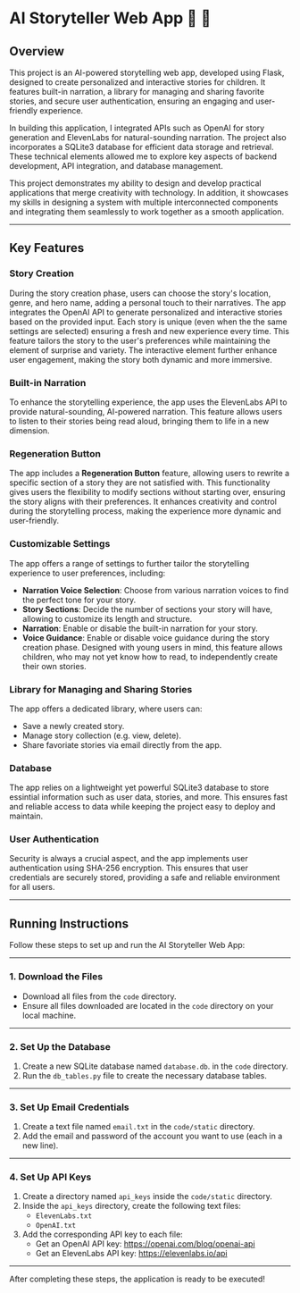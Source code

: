# AI Storyteller Web App :robot: :book:

## Overview 

This project is an AI-powered storytelling web app, developed using Flask, designed to create personalized and interactive stories for children. It features built-in narration, a library for managing and sharing favorite stories, and secure user authentication, ensuring an engaging and user-friendly experience.

In building this application, I integrated APIs such as OpenAI for story generation and ElevenLabs for natural-sounding narration. The project also incorporates a SQLite3 database for efficient data storage and retrieval. These technical elements allowed me to explore key aspects of backend development, API integration, and database management.

This project demonstrates my ability to design and develop practical applications that merge creativity with technology. In addition, it showcases my skills in designing a system with multiple interconnected components and integrating them seamlessly to work together as a smooth application.

---

## Key Features  

### **Story Creation**
During the story creation phase, users can choose the story's location, genre, and hero name, adding a personal touch to their narratives. The app integrates the OpenAI API to generate personalized and interactive stories based on the provided input. Each story is unique (even when the the same settings are selected) ensuring a fresh and new experience every time. This feature tailors the story to the user's preferences while maintaining the element of surprise and variety. The interactive element further enhance user engagement, making the story both dynamic and more immersive.

### **Built-in Narration**  
To enhance the storytelling experience, the app uses the ElevenLabs API to provide natural-sounding, AI-powered narration. This feature allows users to listen to their stories being read aloud, bringing them to life in a new dimension.

### **Regeneration Button**  
The app includes a **Regeneration Button** feature, allowing users to rewrite a specific section of a story they are not satisfied with. This functionality gives users the flexibility to modify sections without starting over, ensuring the story aligns with their preferences. It enhances creativity and control during the storytelling process, making the experience more dynamic and user-friendly.


### **Customizable Settings**  
The app offers a range of settings to further tailor the storytelling experience to user preferences, including:  
- **Narration Voice Selection**: Choose from various narration voices to find the perfect tone for your story.  
- **Story Sections**: Decide the number of sections your story will have, allowing to customize its length and structure.  
- **Narration**: Enable or disable the built-in narration for your story.  
- **Voice Guidance**: Enable or disable voice guidance during the story creation phase. Designed with young users in mind, this feature allows children, who may not yet know how to read, to independently create their own stories.

### **Library for Managing and Sharing Stories**  
The app offers a dedicated library, where users can:
- Save a newly created story.
- Manage story collection (e.g. view, delete).
- Share favoriate stories via email directly from the app.

### **Database**  
The app relies on a lightweight yet powerful SQLite3 database to store essintial information such as user data, stories, and more. This ensures fast and reliable access to data while keeping the project easy to deploy and maintain.

### **User Authentication**  
Security is always a crucial aspect, and the app implements user authentication using SHA-256 encryption. This ensures that user credentials are securely stored, providing a safe and reliable environment for all users.

---

## Running Instructions

Follow these steps to set up and run the AI Storyteller Web App:

---

### 1. **Download the Files**
- Download all files from the `code` directory.
- Ensure all files downloaded are located in the `code` directory on your local machine.

---

### 2. **Set Up the Database**
1. Create a new SQLite database named `database.db`. in the `code` directory.
2. Run the `db_tables.py` file to create the necessary database tables.

---

### 3. **Set Up Email Credentials**
1. Create a text file named `email.txt` in the `code/static` directory.
2. Add the email and password of the account you want to use (each in a new line).

---

### 4. **Set Up API Keys**
1. Create a directory named `api_keys` inside the `code/static` directory.
2. Inside the `api_keys` directory, create the following text files:
   - `ElevenLabs.txt`
   - `OpenAI.txt`
3. Add the corresponding API key to each file:
   - Get an OpenAI API key: https://openai.com/blog/openai-api
   - Get an ElevenLabs API key: https://elevenlabs.io/api

---

After completing these steps, the application is ready to be executed!
